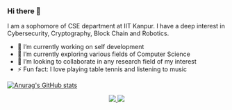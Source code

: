 ### Hi there 👋
I am a sophomore of CSE department at IIT Kanpur. I have a deep interest in Cybersecurity, Cryptography, Block Chain and Robotics.

- 🔭 I’m currently working on self development
- 🌱 I’m currently exploring various fields of Computer Science
- 👯 I’m looking to collaborate in any research field of my interest
- ⚡ Fun fact: I love playing table tennis and listening to music

<p align = "center">
  
[![Anurag's GitHub stats](https://github-readme-stats.vercel.app/api?username=AdiPratapSingh)](https://github.com/anuraghazra/github-readme-stats)
  
</p>

<p align = "center">
 <a href="https://www.linkedin.com/in/adi-pratap-singh/">
 <img src="https://img.shields.io/badge/-LinkedIn-blue?style=flat-square&logo=Linkedin&logoColor=white&link=https://www.linkedin.com/in/adi-pratap-singh/"  />
 </a>
  
 <a href="mailto:adips20@iitk.ac.in">
 <img src="https://img.shields.io/badge/-Contact_Me-BC4E48?style=flat-square&logo=Gmail&logoColor=white&link=mailto:adips20@iitk.ac.in" />
 </a>
   
</p>
